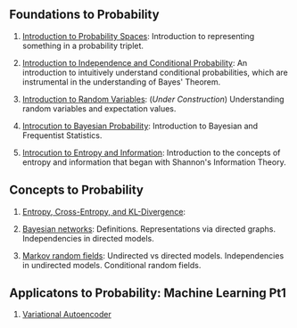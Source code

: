 
## Foundations to Probability

1. [Introduction to Probability Spaces](published_notes/fundamental/intro_prob_spaces/): Introduction to representing something in a probability triplet.

2. [Introduction to Independence and Conditional Probability](published_notes/fundamental/intro_cond_prob/index.md): An introduction to intuitively understand conditional probabilities, which are instrumental in the understanding of Bayes' Theorem.

3. [Introduction to Random Variables](published_notes/fundamental/intro_rand_var/): (*Under Construction*) Understanding random variables and expectation values.

4. [Introcution to Bayesian Probability](preliminaries/intro_bayesian_prob/): Introduction to Bayesian and Frequentist Statistics.

5. [Introcution to Entropy and Information](published_notes/fundamental/intro_entropy/): Introduction to the concepts of entropy and information that began with Shannon's Information Theory.



## Concepts to Probability

1. [Entropy, Cross-Entropy, and KL-Divergence](published_notes/concepts_to_prob/kl_divergence/): 

2. [Bayesian networks](representation/directed/): Definitions. Representations via directed graphs. Independencies in directed models.

3. [Markov random fields](representation/undirected/): Undirected vs directed models. Independencies in undirected models. Conditional random fields.


## Applicatons to Probability: Machine Learning Pt1

1. [Variational Autoencoder]()

